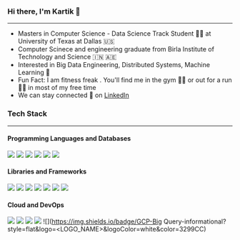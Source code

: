 ### Hi there, I'm Kartik 👋 
---
- Masters in Computer Science - Data Science Track Student :technologist:	 at University of Texas at Dallas :us:
- Computer Scinece and engineering graduate from Birla Institute of Technology and Science :india:	:united_arab_emirates:
- Interested in Big Data Engineering, Distributed Systems, Machine Learning :robot:	
- Fun Fact: I am fitness freak . You'll find me in the gym :weight_lifting_man: or out for a run :running_man: in most of my free time 
- We can stay connected :handshake: on [LinkedIn](https://www.linkedin.com/in/kartik-anand-1aa54020b/)
### Tech Stack
---
#### Programming Languages and Databases
![](https://img.shields.io/badge/Java-informational?style=flat&logo=<LOGO_NAME>&logoColor=white&color=1E90FF)
![](https://img.shields.io/badge/Python-informational?style=flat&logo=<LOGO_NAME>&logoColor=white&color=120A8F)
![](https://img.shields.io/badge/C++-informational?style=flat&logo=<LOGO_NAME>&logoColor=white&color=3299CC)
![](https://img.shields.io/badge/SQL-informational?style=flat&logo=<LOGO_NAME>&logoColor=white&color=008080)
![](https://img.shields.io/badge/MongoDB-informational?style=flat&logo=<LOGO_NAME>&logoColor=white&color=120A8F)
![](https://img.shields.io/badge/Snowflake-informational?style=flat&logo=<LOGO_NAME>&logoColor=white&color=140A5F)

#### Libraries and Frameworks
![](https://img.shields.io/badge/Numpy-informational?style=flat&logo=<LOGO_NAME>&logoColor=white&color=008080)
![](https://img.shields.io/badge/Pandas-informational?style=flat&logo=<LOGO_NAME>&logoColor=white&color=008080)
![](https://img.shields.io/badge/Scikitlearn-informational?style=flat&logo=<LOGO_NAME>&logoColor=white&color=120A8F)
![](https://img.shields.io/badge/Hadoop-informational?style=flat&logo=<LOGO_NAME>&logoColor=white&color=008080)
![](https://img.shields.io/badge/PySpark-informational?style=flat&logo=<LOGO_NAME>&logoColor=white&color=120A8F)
![](https://img.shields.io/badge/Kafka-informational?style=flat&logo=<LOGO_NAME>&logoColor=white&color=3299CC)
![](https://img.shields.io/badge/Airflow-informational?style=flat&logo=<LOGO_NAME>&logoColor=white&color=3299CC)

#### Cloud and DevOps
![](https://img.shields.io/badge/Docker-informational?style=flat&logo=<LOGO_NAME>&logoColor=white&color=008080)
![](https://img.shields.io/badge/AWS-informational?style=flat&logo=<LOGO_NAME>&logoColor=white&color=008080)
![](https://img.shields.io/badge/Azure-informational?style=flat&logo=<LOGO_NAME>&logoColor=white&color=3299CC)
![](https://img.shields.io/badge/CI/CD-informational?style=flat&logo=<LOGO_NAME>&logoColor=white&color=120A8F)
![](https://img.shields.io/badge/GCP-Big Query-informational?style=flat&logo=<LOGO_NAME>&logoColor=white&color=3299CC)


<!--
**KartikAnand17/KartikAnand17** is a ✨ _special_ ✨ repository because its `README.md` (this file) appears on your GitHub profile.

Here are some ideas to get you started:

- 🔭 I’m currently working on ...
- 🌱 I’m currently learning ...
- 👯 I’m looking to collaborate on ...
- 🤔 I’m looking for help with ...
- 💬 Ask me about ...
- 📫 How to reach me: ...
- 😄 Pronouns: ...
- ⚡ Fun fact: ...
-->
